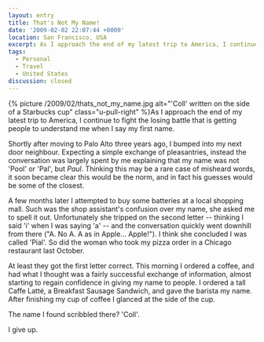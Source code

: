 ```yaml
---
layout: entry
title: That's Not My Name!
date: '2009-02-02 22:07:44 +0000'
location: San Francisco, USA
excerpt: As I approach the end of my latest trip to America, I continue to fight the losing battle that is getting people to understand me when I say my first name.
tags:
  - Personal
  - Travel
  - United States
discussion: closed
---
```

{% picture /2009/02/thats_not_my_name.jpg alt="'Coll' written on the side of a Starbucks cup" class="u-pull-right" %}As I approach the end of my latest trip to America, I continue to fight the losing battle that is getting people to understand me when I say my first name.

Shortly after moving to Palo Alto three years ago, I bumped into my next door neighbour. Expecting a simple exchange of pleasantries, instead the conversation was largely spent by me explaining that my name was not 'Pool' or 'Pal', but _Paul_. Thinking this may be a rare case of misheard words, it soon became clear this would be the norm, and in fact his guesses would be some of the closest.

A few months later I attempted to buy some batteries at a local shopping mall. Such was the shop assistant's confusion over my name, she asked me to spell it out. Unfortunately she tripped on the second letter -- thinking I said 'i' when I was saying 'a' -- and the conversation quickly went downhill from there ("A. No A. A as in Apple... Apple!"). I think she concluded I was called 'Pial'. So did the woman who took my pizza order in a Chicago restaurant last October.

At least they got the first letter correct. This morning I ordered a coffee, and had what I thought was a fairly successful exchange of information, almost starting to regain confidence in giving my name to people. I ordered a tall Caffe Latté, a Breakfast Sausage Sandwich, and gave the barista my name. After finishing my cup of coffee I glanced at the side of the cup. 

The name I found scribbled there? 'Coll'.

I give up.
